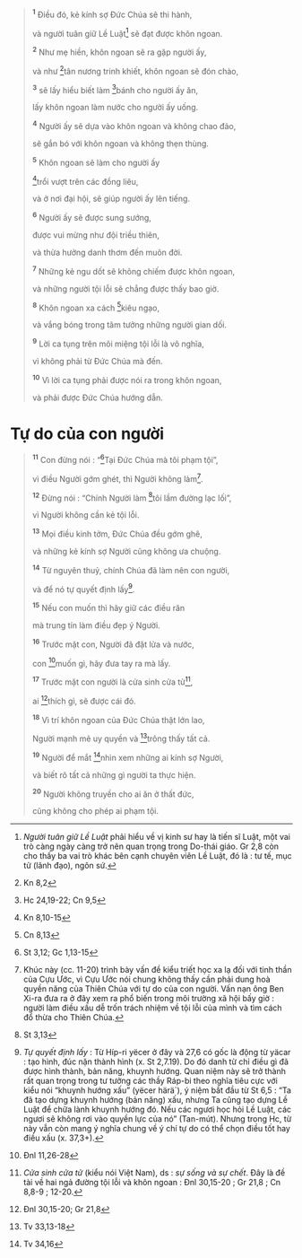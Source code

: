 > <sup><b>1</b></sup> Điều đó, kẻ kính sợ Đức Chúa sẽ thi hành,
>
> và người tuân giữ Lề Luật[^1-baf4ec62-8713-4728-b2ff-92ef920f2445] sẽ đạt được khôn ngoan.
>
> <sup><b>2</b></sup> Như mẹ hiền, khôn ngoan sẽ ra gặp người ấy,
>
> và như [^1@-baf4ec62-8713-4728-b2ff-92ef920f2445]tân nương trinh khiết, khôn ngoan sẽ đón chào,
>
> <sup><b>3</b></sup> sẽ lấy hiểu biết làm [^2@-baf4ec62-8713-4728-b2ff-92ef920f2445]bánh cho người ấy ăn,
>
> lấy khôn ngoan làm nước cho người ấy uống.
>
> <sup><b>4</b></sup> Người ấy sẽ dựa vào khôn ngoan và không chao đảo,
>
> sẽ gắn bó với khôn ngoan và không thẹn thùng.
>
> <sup><b>5</b></sup> Khôn ngoan sẽ làm cho người ấy
>
> [^3@-baf4ec62-8713-4728-b2ff-92ef920f2445]trổi vượt trên các đồng liêu,
>
> và ở nơi đại hội, sẽ giúp người ấy lên tiếng.
>
> <sup><b>6</b></sup> Người ấy sẽ được sung sướng,
>
> được vui mừng như đội triều thiên,
>
> và thừa hưởng danh thơm đến muôn đời.
>
> <sup><b>7</b></sup> Những kẻ ngu dốt sẽ không chiếm được khôn ngoan,
>
> và những người tội lỗi sẽ chẳng được thấy bao giờ.
>
> <sup><b>8</b></sup> Khôn ngoan xa cách [^4@-baf4ec62-8713-4728-b2ff-92ef920f2445]kiêu ngạo,
>
> và vắng bóng trong tâm tưởng những người gian dối.
>
> <sup><b>9</b></sup> Lời ca tụng trên môi miệng tội lỗi là vô nghĩa,
>
> vì không phải từ Đức Chúa mà đến.
>
> <sup><b>10</b></sup> Vì lời ca tụng phải được nói ra trong khôn ngoan,
>
> và phải được Đức Chúa hướng dẫn.

# Tự do của con người

> <sup><b>11</b></sup> Con đừng nói : “[^5@-baf4ec62-8713-4728-b2ff-92ef920f2445]Tại Đức Chúa mà tôi phạm tội”,
>
> vì điều Người gớm ghét, thì Người không làm[^2-baf4ec62-8713-4728-b2ff-92ef920f2445].
>
> <sup><b>12</b></sup> Đừng nói : “Chính Người làm [^6@-baf4ec62-8713-4728-b2ff-92ef920f2445]tôi lầm đường lạc lối”,
>
> vì Người không cần kẻ tội lỗi.
>
> <sup><b>13</b></sup> Mọi điều kinh tởm, Đức Chúa đều gớm ghê,
>
> và những kẻ kính sợ Người cũng không ưa chuộng.
>
> <sup><b>14</b></sup> Từ nguyên thuỷ, chính Chúa đã làm nên con người,
>
> và để nó tự quyết định lấy[^3-baf4ec62-8713-4728-b2ff-92ef920f2445].
>
> <sup><b>15</b></sup> Nếu con muốn thì hãy giữ các điều răn
>
> mà trung tín làm điều đẹp ý Người.
>
> <sup><b>16</b></sup> Trước mặt con, Người đã đặt lửa và nước,
>
> con [^7@-baf4ec62-8713-4728-b2ff-92ef920f2445]muốn gì, hãy đưa tay ra mà lấy.
>
> <sup><b>17</b></sup> Trước mặt con người là cửa sinh cửa tử[^4-baf4ec62-8713-4728-b2ff-92ef920f2445],
>
> ai [^8@-baf4ec62-8713-4728-b2ff-92ef920f2445]thích gì, sẽ được cái đó.
>
> <sup><b>18</b></sup> Vì trí khôn ngoan của Đức Chúa thật lớn lao,
>
> Người mạnh mẽ uy quyền và [^9@-baf4ec62-8713-4728-b2ff-92ef920f2445]trông thấy tất cả.
>
> <sup><b>19</b></sup> Người để mắt [^10@-baf4ec62-8713-4728-b2ff-92ef920f2445]nhìn xem những ai kính sợ Người,
>
> và biết rõ tất cả những gì người ta thực hiện.
>
> <sup><b>20</b></sup> Người không truyền cho ai ăn ở thất đức,
>
> cũng không cho phép ai phạm tội.

[^1-baf4ec62-8713-4728-b2ff-92ef920f2445]: _Người tuân giữ Lề Luật_ phải hiểu về vị kinh sư hay là tiến sĩ Luật, một vai trò càng ngày càng trở nên quan trọng trong Do-thái giáo. Gr 2,8 còn cho thấy ba vai trò khác bên cạnh chuyên viên Lề Luật, đó là : tư tế, mục tử (lãnh đạo), ngôn sứ.

[^2-baf4ec62-8713-4728-b2ff-92ef920f2445]: Khúc này (cc. 11-20) trình bày vấn đề kiểu triết học xa lạ đối với tinh thần của Cựu Ước, vì Cựu Ước nói chung không thấy cần phải dung hoà quyền năng của Thiên Chúa với tự do của con người. Vấn nạn ông Ben Xi-ra đưa ra ở đây xem ra phổ biến trong môi trường xã hội bấy giờ : người làm điều xấu dễ trốn trách nhiệm về tội lỗi của mình và tìm cách đổ thừa cho Thiên Chúa.

[^3-baf4ec62-8713-4728-b2ff-92ef920f2445]: _Tự quyết định lấy_ : Từ Híp-ri yëcer ở đây và 27,6 có gốc là động từ yäcar : tạo hình, đúc nặn thành hình (x. St 2,7.19). Do đó danh từ chỉ điều gì đã được hình thành, bản năng, khuynh hướng. Quan niệm này sẽ trở thành rất quan trọng trong tư tưởng các thầy Ráp-bi theo nghĩa tiêu cực với kiểu nói “khuynh hướng xấu” (yëcer härä\`), ý niệm bắt đầu từ St 6,5 : “Ta đã tạo dựng khuynh hướng (bản năng) xấu, nhưng Ta cũng tạo dựng Lề Luật để chữa lành khuynh hướng đó. Nếu các ngươi học hỏi Lề Luật, các ngươi sẽ không rơi vào quyền lực của nó” (Tan-mút). Nhưng trong Hc, từ này vẫn còn mang ý nghĩa chung về ý chí tự do có thể chọn điều tốt hay điều xấu (x. 37,3+).

[^4-baf4ec62-8713-4728-b2ff-92ef920f2445]: _Cửa sinh cửa tử_ (kiểu nói Việt Nam), ds : _sự sống và sự chết_. Đây là đề tài về hai ngả đường tội lỗi và khôn ngoan : Đnl 30,15-20 ; Gr 21,8 ; Cn 8,8-9 ; 12-20.

[^1@-baf4ec62-8713-4728-b2ff-92ef920f2445]: Kn 8,2

[^2@-baf4ec62-8713-4728-b2ff-92ef920f2445]: Hc 24,19-22; Cn 9,5

[^3@-baf4ec62-8713-4728-b2ff-92ef920f2445]: Kn 8,10-15

[^4@-baf4ec62-8713-4728-b2ff-92ef920f2445]: Cn 8,13

[^5@-baf4ec62-8713-4728-b2ff-92ef920f2445]: St 3,12; Gc 1,13-15

[^6@-baf4ec62-8713-4728-b2ff-92ef920f2445]: St 3,13

[^7@-baf4ec62-8713-4728-b2ff-92ef920f2445]: Đnl 11,26-28

[^8@-baf4ec62-8713-4728-b2ff-92ef920f2445]: Đnl 30,15-20; Gr 21,8

[^9@-baf4ec62-8713-4728-b2ff-92ef920f2445]: Tv 33,13-18

[^10@-baf4ec62-8713-4728-b2ff-92ef920f2445]: Tv 34,16
